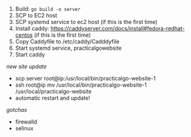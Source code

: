 1. Build: `go build -o server`
2. SCP to EC2 host
3. SCP systemd service to ec2 host (if this is the first time)
3. Install caddy: https://caddyserver.com/docs/install#fedora-redhat-centos (if this is the first time)
4. Copy Caddyfile to /etc/caddy/Cadddyfile
5. Start systemd service, practicalgowebsite
6. Start caddy


*new site update*

- scp server root@ip:/usr/local/bin/practicalgo-website-1
- ssh root@ip mv /usr/local/bin/practicalgo-website-1 /usr/local/practicalgo-website
- automatic restart and update!

*gotchas*

- firewalld
- selinux
